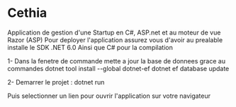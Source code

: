 # Cethia
Application de gestion d'une Startup en C#, ASP.net et au moteur de vue Razor (ASP)
Pour deployer l'application assurez vous d'avoir au prealable installe le SDK .NET 6.0 Ainsi que C# pour la compilation

1- Dans la fenetre de commande mette a jour la base de donnees grace au commandes
dotnet tool install --global dotnet-ef
dotnet ef database update

2- Demarrer le projet :
dotnet run 

Puis selectionner un lien pour ouvrir l'application sur votre navigateur
